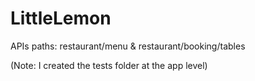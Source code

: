 # LittleLemon
APIs paths:
restaurant/menu
&
restaurant/booking/tables

(Note: I created the tests folder at the app level)
